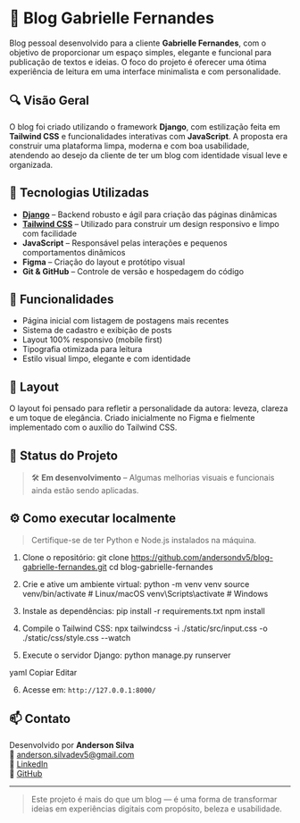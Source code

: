 # 📝 Blog Gabrielle Fernandes

Blog pessoal desenvolvido para a cliente **Gabrielle Fernandes**, com o objetivo de proporcionar um espaço simples, elegante e funcional para publicação de textos e ideias. O foco do projeto é oferecer uma ótima experiência de leitura em uma interface minimalista e com personalidade.

## 🔍 Visão Geral

O blog foi criado utilizando o framework **Django**, com estilização feita em **Tailwind CSS** e funcionalidades interativas com **JavaScript**. A proposta era construir uma plataforma limpa, moderna e com boa usabilidade, atendendo ao desejo da cliente de ter um blog com identidade visual leve e organizada.

## 🚀 Tecnologias Utilizadas

- **[Django](https://www.djangoproject.com/)** – Backend robusto e ágil para criação das páginas dinâmicas
- **[Tailwind CSS](https://tailwindcss.com/)** – Utilizado para construir um design responsivo e limpo com facilidade
- **JavaScript** – Responsável pelas interações e pequenos comportamentos dinâmicos
- **Figma** – Criação do layout e protótipo visual
- **Git & GitHub** – Controle de versão e hospedagem do código

## 📌 Funcionalidades

- Página inicial com listagem de postagens mais recentes
- Sistema de cadastro e exibição de posts
- Layout 100% responsivo (mobile first)
- Tipografia otimizada para leitura
- Estilo visual limpo, elegante e com identidade

## 🎨 Layout

O layout foi pensado para refletir a personalidade da autora: leveza, clareza e um toque de elegância. Criado inicialmente no Figma e fielmente implementado com o auxílio do Tailwind CSS.

## 🚧 Status do Projeto

> 🛠️ **Em desenvolvimento** – Algumas melhorias visuais e funcionais ainda estão sendo aplicadas.


## ⚙️ Como executar localmente

> Certifique-se de ter Python e Node.js instalados na máquina.

1. Clone o repositório:
git clone https://github.com/andersondv5/blog-gabrielle-fernandes.git
cd blog-gabrielle-fernandes


2. Crie e ative um ambiente virtual:
python -m venv venv
source venv/bin/activate # Linux/macOS
venv\Scripts\activate # Windows


3. Instale as dependências:
pip install -r requirements.txt
npm install


4. Compile o Tailwind CSS:
npx tailwindcss -i ./static/src/input.css -o ./static/css/style.css --watch


5. Execute o servidor Django:
python manage.py runserver

yaml
Copiar
Editar

6. Acesse em: `http://127.0.0.1:8000/`

## 📫 Contato

Desenvolvido por **Anderson Silva**  
📧 anderson.silvadev5@gmail.com  
🔗 [LinkedIn](https://www.linkedin.com/in/anderson-silvadev/)  
🐙 [GitHub](https://github.com/andersondv5)

---

> Este projeto é mais do que um blog — é uma forma de transformar ideias em experiências digitais com propósito, beleza e usabilidade.
